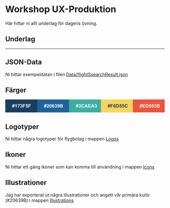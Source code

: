 # Workshop UX-Produktion

Här hittar ni allt underlag för dagens övning.

## Underlag

---

## JSON-Data

Ni hittar exempeldatan i filen [Data/flightSsearchResult.json](./Data/flightSsearchResult.json)

## Färger

![Färger](https://github.com/SimonAlmers/Nackademin-UX-20-Workshop-FlightSite/blob/master/Colors.png)

## Logotyper

Ni hittar några logotyper för flygbolag i mappen [Logos](./Logos)

## Ikoner

Ni hittar ett gäng ikoner som kan komma till användning i mappen [Icons](./Icons)

## Illustrationer

Jag har exporterat ut några illustrationer och angett vår primära kulör (#20639B) i mappen [Illustrations](./Illustrations)
